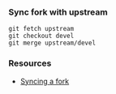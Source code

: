 ### Sync fork with upstream

```
git fetch upstream
git checkout devel
git merge upstream/devel
```

### Resources

 - [Syncing a fork](https://help.github.com/articles/syncing-a-fork/)
